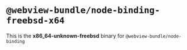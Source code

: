 # `@webview-bundle/node-binding-freebsd-x64`

This is the **x86_64-unknown-freebsd** binary for `@webview-bundle/node-binding`
